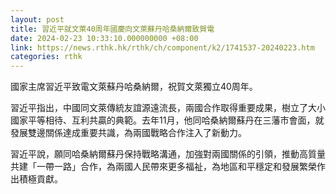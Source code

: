```yaml
---
layout: post
title: 習近平就文萊40周年國慶向文萊蘇丹哈桑納爾致賀電
date: 2024-02-23 10:33:10.000000000 +08:00
link: https://news.rthk.hk/rthk/ch/component/k2/1741537-20240223.htm
categories: rthk
---
```


國家主席習近平致電文萊蘇丹哈桑納爾，祝賀文萊獨立40周年。

習近平指出，中國同文萊傳統友誼源遠流長，兩國合作取得重要成果，樹立了大小國家平等相待、互利共贏的典範。去年11月，他同哈桑納爾蘇丹在三藩市會面，就發展雙邊關係達成重要共識，為兩國戰略合作注入了新動力。

習近平說，願同哈桑納爾蘇丹保持戰略溝通，加強對兩國關係的引領，推動高質量共建「一帶一路」合作，為兩國人民帶來更多福祉，為地區和平穩定和發展繁榮作出積極貢獻。
